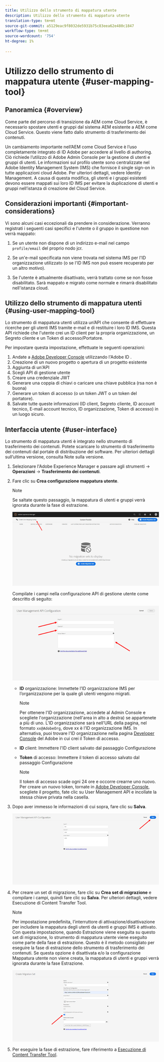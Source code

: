 ```yaml
---
title: Utilizzo dello strumento di mappatura utente
description: Utilizzo dello strumento di mappatura utente
translation-type: tm+mt
source-git-commit: a5129eac9f8032de5931b75c83eea62e480c1847
workflow-type: tm+mt
source-wordcount: '754'
ht-degree: 1%

---
```



# Utilizzo dello strumento di mappatura utente {#user-mapping-tool}

## Panoramica {#overview}

Come parte del percorso di transizione da AEM come Cloud Service, è necessario spostare utenti e gruppi dal sistema AEM esistente a AEM come Cloud Service. Questo viene fatto dallo strumento di trasferimento dei contenuti.

Un cambiamento importante nell’AEM come Cloud Service è l’uso completamente integrato di  ID Adobe per accedere al livello di authoring.  Ciò richiede l’utilizzo di Adobe Admin Console per la gestione di utenti e gruppi di utenti. Le informazioni sul profilo utente sono centralizzate nel Adobe   Identity Management System (IMS) che fornisce il single sign-on in tutte  applicazioni cloud Adobe. Per ulteriori dettagli, vedere  Identity Management. A causa di questa modifica, gli utenti e i gruppi esistenti devono essere mappati sui loro ID IMS per evitare la duplicazione di utenti e gruppi nell’istanza di creazione del Cloud Service.

## Considerazioni importanti {#important-considerations}

Vi sono alcuni casi eccezionali da prendere in considerazione. Verranno registrati i seguenti casi specifici e l&#39;utente o il gruppo in questione non verrà mappato:

1. Se un utente non dispone di un indirizzo e-mail nel campo `profile/email` del proprio nodo jcr.

1. Se un&#39;e-mail specificata non viene trovata nel sistema IMS per l&#39;ID organizzazione utilizzato (o se l&#39;ID IMS non può essere recuperato per un altro motivo).

1. Se l&#39;utente è attualmente disattivato, verrà trattato come se non fosse disabilitato.  Sarà mappato e migrato come normale e rimarrà disabilitato nell&#39;istanza cloud.

## Utilizzo dello strumento di mappatura utenti {#using-user-mapping-tool}

Lo strumento di mappatura utenti utilizza un’API che consente di effettuare ricerche per gli utenti IMS tramite e-mail e di restituire i loro ID IMS. Questa API richiede che l&#39;utente crei un ID client per la propria organizzazione, un Segreto cliente e un Token di accesso/Portatore.

Per impostare questa impostazione, effettuate le seguenti operazioni:

1. Andate a [ Adobe Developer Console](https://console.adobe.io) utilizzando l&#39;Adobe ID .
1. Creazione di un nuovo progetto o apertura di un progetto esistente
1. Aggiunta di un&#39;API
1. Scegli API di gestione utente
1. Creare una credenziale JWT
1. Generare una coppia di chiavi o caricare una chiave pubblica (rsa non è buona)
1. Generare un token di accesso (o un token JWT o un token del portatore).
1. Salvate tutte queste informazioni (ID client, Segreto cliente, ID account tecnico, E-mail account tecnico, ID organizzazione, Token di accesso) in un luogo sicuro.

## Interfaccia utente {#user-interface}

Lo strumento di mappatura utenti è integrato nello strumento di trasferimento dei contenuti. Potete scaricare lo strumento di trasferimento dei contenuti dal portale di distribuzione del software. Per ulteriori dettagli sull’ultima versione, consulta Note sulla versione.

1. Selezionare l&#39;Adobe Experience Manager e passare agli strumenti -> **Operazioni** -> **Trasferimento dei contenuti**.
1. Fare clic su **Crea configurazione mappatura utente**.

   >[!NOTE]
   >Se saltate questo passaggio, la mappatura di utenti e gruppi verrà ignorata durante la fase di estrazione.

   ![immagine](/help/move-to-cloud-service/content-transfer-tool/assets-user-mapping/user-mapping-1.png)

   Compilate i campi nella configurazione API di gestione utente come descritto di seguito:

   ![immagine](/help/move-to-cloud-service/content-transfer-tool/assets-user-mapping/user-mapping-2.png)

   * **ID** organizzazione: Immettete l’ID organizzazione IMS per l’organizzazione per la quale gli utenti vengono migrati.

      >[!NOTE]
      >Per ottenere l&#39;ID organizzazione, accedete al Admin Console [](https://adminconsole.adobe.com/) e scegliete l&#39;organizzazione (nell&#39;area in alto a destra) se appartenete a più di uno. L’ID organizzazione sarà nell’URL della pagina, nel formato `xx@AdobeOrg`, dove xx è l’ID organizzazione IMS.  In alternativa, puoi trovare l&#39;ID organizzazione nella pagina [ Developer Console](https://console.adobe.io) del Adobe in cui crei il Token di accesso.

   * **ID** client: Immettere l&#39;ID client salvato dal passaggio Configurazione

   * **Token** di accesso: Immettere il token di accesso salvato dal passaggio Configurazione

      >[!NOTE]
      >Il token di accesso scade ogni 24 ore e occorre crearne uno nuovo. Per creare un nuovo token, tornate in [ Adobe Developer Console](https://console.adobe.io), scegliete il progetto, fate clic su User Management API e incollate la stessa chiave privata nella casella.

1. Dopo aver immesso le informazioni di cui sopra, fare clic su **Salva**.

   ![immagine](/help/move-to-cloud-service/content-transfer-tool/assets-user-mapping/user-mapping-3.png)


1. Per creare un set di migrazione, fare clic su **Crea set di migrazione** e compilare i campi, quindi fare clic su **Salva**. Per ulteriori dettagli, vedere Esecuzione di Content Transfer Tool.

   >[!NOTE]
   >Per impostazione predefinita, l’interruttore di attivazione/disattivazione per includere la mappatura degli utenti da utenti e gruppi IMS è attivato. Con questa impostazione, quando Estrazione viene eseguita su questo set di migrazione, lo strumento di mappatura utente viene eseguito come parte della fase di estrazione. Questo è il metodo consigliato per eseguire la fase di estrazione dello strumento di trasferimento dei contenuti. Se questa opzione è disattivata e/o la configurazione Mappatura utente non viene creata, la mappatura di utenti e gruppi verrà ignorata durante la fase Estrazione.

   ![immagine](/help/move-to-cloud-service/content-transfer-tool/assets-user-mapping/user-mapping-4.png)

1. Per eseguire la fase di estrazione, fare riferimento a [Esecuzione di Content Transfer Tool](https://experienceleague.adobe.com/docs/experience-manager-cloud-service/moving/cloud-migration/content-transfer-tool/using-content-transfer-tool.html?lang=en#running-tool).



